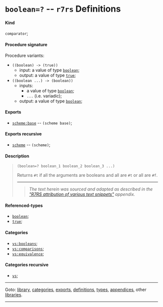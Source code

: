 

<a id='definition__r7rs__boolean_3d_3f'></a>

# `boolean=?` -- `r7rs` Definitions


<a id='definition__r7rs__boolean_3d_3f__kind'></a>

#### Kind

`comparator`;


<a id='definition__r7rs__boolean_3d_3f__procedure-signature'></a>

#### Procedure signature

Procedure variants:
 * `((boolean) -> (true))`
   * input: a value of type [`boolean`](../../r7rs/types/boolean.md#type__r7rs__boolean);
   * output: a value of type [`true`](../../r7rs/types/true.md#type__r7rs__true);
 * `((boolean ...) -> (boolean))`
   * inputs:
     * a value of type [`boolean`](../../r7rs/types/boolean.md#type__r7rs__boolean);
     * `...` (i.e. variadic);
   * output: a value of type [`boolean`](../../r7rs/types/boolean.md#type__r7rs__boolean);


<a id='definition__r7rs__boolean_3d_3f__exports'></a>

#### Exports

 * [`scheme:base`](../../r7rs/exports/scheme_3a_base.md#export__r7rs__scheme_3a_base) -- `(scheme base)`;


<a id='definition__r7rs__boolean_3d_3f__exports-recursive'></a>

#### Exports recursive

 * [`scheme`](../../r7rs/exports/scheme.md#export__r7rs__scheme) -- `(scheme)`;


<a id='definition__r7rs__boolean_3d_3f__description'></a>

#### Description

> ````
> (boolean=? boolean_1 boolean_2 boolean_3 ...)
> ````
> 
> 
> Returns `#t` if all the arguments are booleans and all
> are `#t` or all are `#f`.
> 
> 
> ----
> > *The text herein was sourced and adapted as described in the ["R7RS attribution of various text snippets"](../../r7rs/appendices/attribution.md#appendix__r7rs__attribution) appendix.*


<a id='definition__r7rs__boolean_3d_3f__referenced-types'></a>

#### Referenced-types

 * [`boolean`](../../r7rs/types/boolean.md#type__r7rs__boolean);
 * [`true`](../../r7rs/types/true.md#type__r7rs__true);


<a id='definition__r7rs__boolean_3d_3f__categories'></a>

#### Categories

 * [`vs:booleans`](../../r7rs/categories/vs_3a_booleans.md#category__r7rs__vs_3a_booleans);
 * [`vs:comparisons`](../../r7rs/categories/vs_3a_comparisons.md#category__r7rs__vs_3a_comparisons);
 * [`vs:equivalence`](../../r7rs/categories/vs_3a_equivalence.md#category__r7rs__vs_3a_equivalence);


<a id='definition__r7rs__boolean_3d_3f__categories-recursive'></a>

#### Categories recursive

 * [`vs`](../../r7rs/categories/vs.md#category__r7rs__vs);

----

Goto: [library](../../r7rs/_index.md#library__r7rs), [categories](../../r7rs/categories/_index.md#toc__r7rs__categories), [exports](../../r7rs/exports/_index.md#toc__r7rs__exports), [definitions](../../r7rs/definitions/_index.md#toc__r7rs__definitions), [types](../../r7rs/types/_index.md#toc__r7rs__types), [appendices](../../r7rs/appendices/_index.md#toc__r7rs__appendices), other [libraries](../../_libraries.md#toc__libraries).

----

